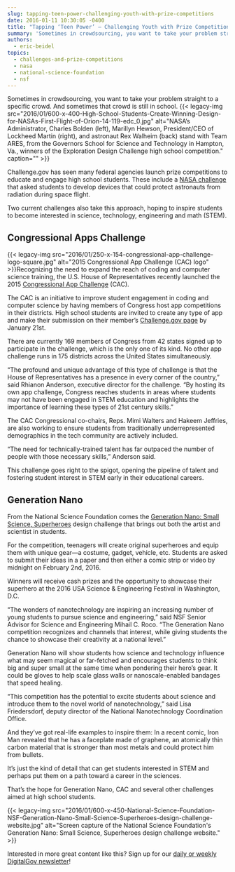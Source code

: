 ```yaml
---
slug: tapping-teen-power-challenging-youth-with-prize-competitions
date: 2016-01-11 10:30:05 -0400
title: "Tapping ‘Teen Power’ — Challenging Youth with Prize Competitions"
summary: 'Sometimes in crowdsourcing, you want to take your problem straight to a specific crowd. And sometimes that crowd is still in school. Challenge.gov has seen many federal agencies launch prize competitions to educate and engage high school students. These include a NASA challenge that asked students to develop devices that could protect astronauts from radiation during space flight.'
authors:
  - eric-beidel
topics:
  - challenges-and-prize-competitions
  - nasa
  - national-science-foundation
  - nsf
---
```


Sometimes in crowdsourcing, you want to take your problem straight to a specific crowd. And sometimes that crowd is still in school. {{< legacy-img src="2016/01/600-x-400-High-School-Students-Create-Winning-Design-for-NASAs-First-Flight-of-Orion-14-119-edc_0.jpg" alt="NASA’s Administrator, Charles Bolden (left), Marillyn Hewson, President/CEO of Lockheed Martin (right), and astronaut Rex Walheim (back) stand with Team ARES, from the Governors School for Science and Technology in Hampton, Va., winners of the Exploration Design Challenge high school competition." caption="" >}}

Challenge.gov has seen many federal agencies launch prize competitions to educate and engage high school students. These include a [NASA challenge](http://www.nasa.gov/press/2014/april/high-school-students-create-winning-design-for-nasas-first-flight-of-orion/#.Vorwk5MrIdV) that asked students to develop devices that could protect astronauts from radiation during space flight.

Two current challenges also take this approach, hoping to inspire students to become interested in science, technology, engineering and math (STEM).

## Congressional Apps Challenge

{{< legacy-img src="2016/01/250-x-154-congressional-app-challenge-logo-square.jpg" alt="2015 Congressional App Challenge (CAC) logo" >}}Recognizing the need to expand the reach of coding and computer science training, the U.S. House of Representatives recently launched the 2015 [Congressional App Challenge](http://www.congressionalappchallenge.us/participating-districts/) (CAC).

The CAC is an initiative to improve student engagement in coding and computer science by having members of Congress host app competitions in their districts. High school students are invited to create any type of app and make their submission on their member’s [Challenge.gov page](https://www.challenge.gov/list/) by January 21st.

There are currently 169 members of Congress from 42 states signed up to participate in the challenge, which is the only one of its kind. No other app challenge runs in 175 districts across the United States simultaneously.

“The profound and unique advantage of this type of challenge is that the House of Representatives has a presence in every corner of the country,” said Rhianon Anderson, executive director for the challenge. “By hosting its own app challenge, Congress reaches students in areas where students may not have been engaged in STEM education and highlights the importance of learning these types of 21st century skills.”

The CAC Congressional co-chairs, Reps. Mimi Walters and Hakeem Jeffries, are also working to ensure students from traditionally underrepresented demographics in the tech community are actively included.

“The need for technically-trained talent has far outpaced the number of people with those necessary skills,” Anderson said.

This challenge goes right to the spigot, opening the pipeline of talent and fostering student interest in STEM early in their educational careers.

## Generation Nano

From the National Science Foundation comes the [Generation Nano: Small Science, Superheroes](http://www.nsf.gov/news/special_reports/gennano/index.jsp) design challenge that brings out both the artist and scientist in students.

For the competition, teenagers will create original superheroes and equip them with unique gear—a costume, gadget, vehicle, etc. Students are asked to submit their ideas in a paper and then either a comic strip or video by midnight on February 2nd, 2016.

Winners will receive cash prizes and the opportunity to showcase their superhero at the 2016 USA Science & Engineering Festival in Washington, D.C.

&#8220;The wonders of nanotechnology are inspiring an increasing number of young students to pursue science and engineering,&#8221; said NSF Senior Advisor for Science and Engineering Mihail C. Roco. &#8220;The Generation Nano competition recognizes and channels that interest, while giving students the chance to showcase their creativity at a national level.&#8221;

Generation Nano will show students how science and technology influence what may seem magical or far-fetched and encourages students to think big and super small at the same time when pondering their hero&#8217;s gear. It could be gloves to help scale glass walls or nanoscale-enabled bandages that speed healing.

&#8220;This competition has the potential to excite students about science and introduce them to the novel world of nanotechnology,” said Lisa Friedersdorf, deputy director of the National Nanotechnology Coordination Office.

And they’ve got real-life examples to inspire them: In a recent comic, Iron Man revealed that he has a faceplate made of graphene, an atomically thin carbon material that is stronger than most metals and could protect him from bullets.

It’s just the kind of detail that can get students interested in STEM and perhaps put them on a path toward a career in the sciences.

That’s the hope for Generation Nano, CAC and several other challenges aimed at high school students.

{{< legacy-img src="2016/01/600-x-450-National-Science-Foundation-NSF-Generation-Nano-Small-Science-Superheroes-design-challenge-website.jpg" alt="Screen capture of the National Science Foundation's Generation Nano: Small Science, Superheroes design challenge website." >}}

Interested in more great content like this? Sign up for our [daily or weekly DigitalGov newsletter](https://public.govdelivery.com/accounts/USHOWTO/subscriber/new)!
